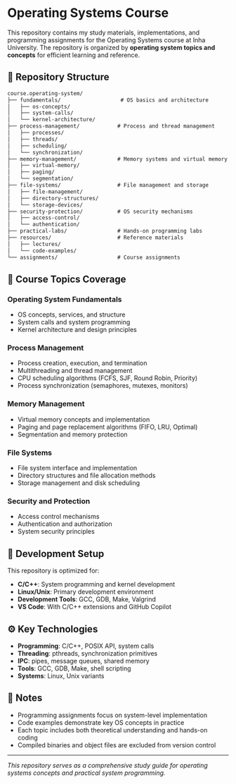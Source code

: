 # Operating Systems Course

This repository contains my study materials, implementations, and programming assignments for the Operating Systems course at Inha University. The repository is organized by **operating system topics and concepts** for efficient learning and reference.

## 📁 Repository Structure

```markdown
course.operating-system/
├── fundamentals/                   # OS basics and architecture
│   ├── os-concepts/
│   ├── system-calls/
│   └── kernel-architecture/
├── process-management/            # Process and thread management
│   ├── processes/
│   ├── threads/
│   ├── scheduling/
│   └── synchronization/
├── memory-management/             # Memory systems and virtual memory
│   ├── virtual-memory/
│   ├── paging/
│   └── segmentation/
├── file-systems/                  # File management and storage
│   ├── file-management/
│   ├── directory-structures/
│   └── storage-devices/
├── security-protection/           # OS security mechanisms
│   ├── access-control/
│   └── authentication/
├── practical-labs/                # Hands-on programming labs
├── resources/                     # Reference materials
│   ├── lectures/
│   └── code-examples/
└── assignments/                   # Course assignments
```

## 🎯 Course Topics Coverage

### Operating System Fundamentals

- OS concepts, services, and structure
- System calls and system programming
- Kernel architecture and design principles

### Process Management

- Process creation, execution, and termination
- Multithreading and thread management
- CPU scheduling algorithms (FCFS, SJF, Round Robin, Priority)
- Process synchronization (semaphores, mutexes, monitors)

### Memory Management

- Virtual memory concepts and implementation
- Paging and page replacement algorithms (FIFO, LRU, Optimal)
- Segmentation and memory protection

### File Systems

- File system interface and implementation
- Directory structures and file allocation methods
- Storage management and disk scheduling

### Security and Protection

- Access control mechanisms
- Authentication and authorization
- System security principles

## 🔧 Development Setup

This repository is optimized for:

- **C/C++**: System programming and kernel development
- **Linux/Unix**: Primary development environment
- **Development Tools**: GCC, GDB, Make, Valgrind
- **VS Code**: With C/C++ extensions and GitHub Copilot

## ⚙️ Key Technologies

- **Programming**: C/C++, POSIX API, system calls
- **Threading**: pthreads, synchronization primitives
- **IPC**: pipes, message queues, shared memory
- **Tools**: GCC, GDB, Make, shell scripting
- **Systems**: Linux, Unix variants

## 📝 Notes

- Programming assignments focus on system-level implementation
- Code examples demonstrate key OS concepts in practice
- Each topic includes both theoretical understanding and hands-on coding
- Compiled binaries and object files are excluded from version control

---

*This repository serves as a comprehensive study guide for operating systems concepts and practical system programming.*
